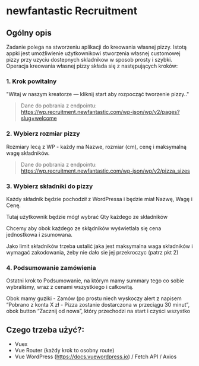# newfantastic Recruitment

## Ogólny opis

Zadanie polega na stworzeniu aplikacji do kreowania własnej pizzy. Istotą appki jest umożliwienie użytkownikowi stworzenia własnej customowej pizzy przy uzyciu dostepnych skladnikow w sposob prosty i szybki. Operacja kreowania własnej pizzy składa się z następujących kroków:

### 1. Krok powitalny

"Witaj w naszym kreatorze — kliknij start aby rozpocząć tworzenie pizzy.."

> Dane do pobrania z endpointu: https://wp.recruitment.newfantastic.com/wp-json/wp/v2/pages?slug=welcome

### 2. Wybierz rozmiar pizzy

Rozmiary lecą z WP - każdy ma Nazwe, rozmiar (cm), cenę i maksymalną wagę składników.

> Dane do pobrania z endpointu: https://wp.recruitment.newfantastic.com/wp-json/wp/v2/pizza_sizes

### 3. Wybierz składniki do pizzy

Każdy składnik będzie pochodził z WordPressa i będzie miał Nazwę, Wagę i Cenę.

Tutaj użytkownik będzie mógł wybrać Qty każdego ze składników

Chcemy aby obok każdego ze skłądników wyświetlała się cena jednostkowa i zsumowana.

Jako limit składników trzeba ustalić jaka jest maksymalna waga składników i wymagać zakodowania, żeby nie dało sie jej przekroczyc (patrz pkt 2)

### 4. Podsumowanie zamówienia

Ostatni krok to Podsumowanie, na którym mamy summary tego co sobie wybraliśmy, wraz z cenami wszystkiego i całkowitą. 

Obok mamy guziki - Zamów (po prostu niech wyskoczy alert z napisem “Pobrano z konta X zł - Pizza zostanie dostarczona w przeciągu 30 minut”, obok button “Zacznij od nowa”, który przechodzi na start i czyści wszystko

## Czego trzeba użyć?:

- Vuex
- Vue Router (każdy krok to osobny route)
- Vue WordPress (https://docs.vuewordpress.io) / Fetch API / Axios
